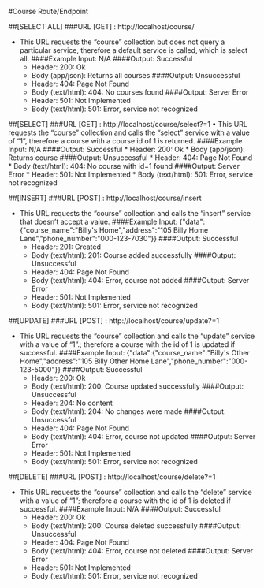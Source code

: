#Course Route/Endpoint

##[SELECT ALL]
###URL [GET] : http://localhost/course/
* This URL requests the “course” collection but does not query a particular service, therefore a default service is called, which is select all.
####Example Input: N/A
####Output: Successful
    * Header: 200: Ok
    * Body (app/json): Returns all courses
####Output: Unsuccessful
    * Header: 404: Page Not Found
    * Body (text/html): 404: No courses found
####Output: Server Error
    * Header: 501: Not Implemented
    * Body (text/html): 501: Error, service not recognized

##[SELECT]
###URL [GET] : http://localhost/course/select?=1
•	This URL requests the “course” collection and calls the “select” service with a value of “1”, therefore a course with a course id of 1 is returned.
####Example Input: N/A
####Output: Successful
    * Header: 200: Ok
    * Body (app/json): Returns course
####Output: Unsuccessful
    * Header: 404: Page Not Found
    * Body (text/html): 404: No course with id=1 found
####Output: Server Error
    * Header: 501: Not Implemented
    * Body (text/html): 501: Error, service not recognized

##[INSERT]
###URL [POST] : http://localhost/course/insert
* This URL requests the “course” collection and calls the “insert” service that doesn’t accept a value.
####Example Input: {"data":{"course_name":"Billy's Home","address":"105 Billy Home Lane","phone_number":"000-123-7030"}}
####Output: Successful
    * Header: 201: Created
    * Body (text/html): 201: Course added successfully
####Output: Unsuccessful
    * Header: 404: Page Not Found
    * Body (text/html): 404: Error, course not added
####Output: Server Error
    * Header: 501: Not Implemented
    * Body (text/html): 501: Error, service not recognized

##[UPDATE]
###URL [POST] : http://localhost/course/update?=1
* This URL requests the “course” collection and calls the “update” service with a value of “1”.; therefore a course with the id of 1 is updated if successful.
####Example Input: {"data":{"course_name":"Billy's Other Home","address":"105 Billy Other Home Lane","phone_number":"000-123-5000"}}
####Output: Successful
    * Header: 200: Ok
    * Body (text/html): 200: Course updated successfully
####Output: Unsuccessful
    * Header: 204: No content
    * Body (text/html): 204: No changes were made
####Output: Unsuccessful
    * Header: 404: Page Not Found
    * Body (text/html): 404: Error, course not updated
####Output: Server Error
    * Header: 501: Not Implemented
    * Body (text/html): 501: Error, service not recognized

##[DELETE]
###URL [POST] : http://localhost/course/delete?=1
* This URL requests the “course” collection and calls the “delete” service with a value of “1”; therefore a course with the id of 1 is deleted if successful.
####Example Input: N/A
####Output: Successful
    * Header: 200: Ok
    * Body (text/html): 200: Course deleted successfully
####Output: Unsuccessful
    * Header: 404: Page Not Found
    * Body (text/html): 404: Error, course not deleted
####Output: Server Error
    * Header: 501: Not Implemented
    * Body (text/html): 501: Error, service not recognized


